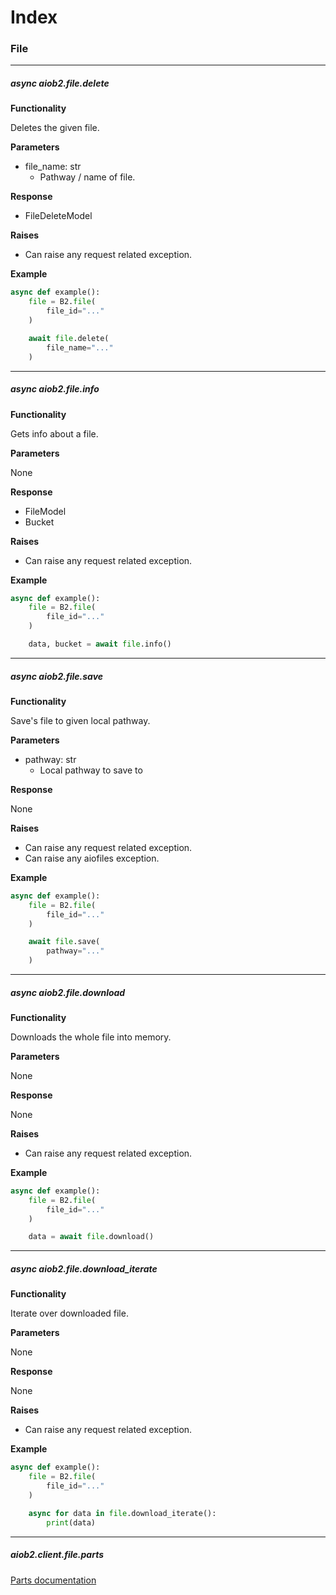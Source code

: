 # Index

### File
___

##### async aiob2.file.delete

**Functionality**

Deletes the given file.


**Parameters**

- file_name: str
    - Pathway / name of file.

**Response**

- FileDeleteModel

**Raises**

- Can raise any request related exception. 

**Example**

```python
async def example():
    file = B2.file(
        file_id="..."
    )

    await file.delete(
        file_name="..."
    )
```

___

##### async aiob2.file.info

**Functionality**

Gets info about a file.


**Parameters**

None

**Response**

- FileModel
- Bucket

**Raises**

- Can raise any request related exception. 

**Example**

```python
async def example():
    file = B2.file(
        file_id="..."
    )

    data, bucket = await file.info()
```

___

##### async aiob2.file.save

**Functionality**

Save's file to given local pathway.


**Parameters**

- pathway: str
    - Local pathway to save to

**Response**

None

**Raises**

- Can raise any request related exception.
- Can raise any aiofiles exception.

**Example**

```python
async def example():
    file = B2.file(
        file_id="..."
    )

    await file.save(
        pathway="..."
    )
```

___

##### async aiob2.file.download

**Functionality**

Downloads the whole file into memory.


**Parameters**

None

**Response**

None

**Raises**

- Can raise any request related exception.

**Example**

```python
async def example():
    file = B2.file(
        file_id="..."
    )

    data = await file.download()
```

___

##### async aiob2.file.download_iterate

**Functionality**

Iterate over downloaded file.


**Parameters**

None

**Response**

None

**Raises**

- Can raise any request related exception.

**Example**

```python
async def example():
    file = B2.file(
        file_id="..."
    )

    async for data in file.download_iterate():
        print(data)
```

___

##### aiob2.client.file.parts

[Parts documentation](/docs/file_parts.md)
